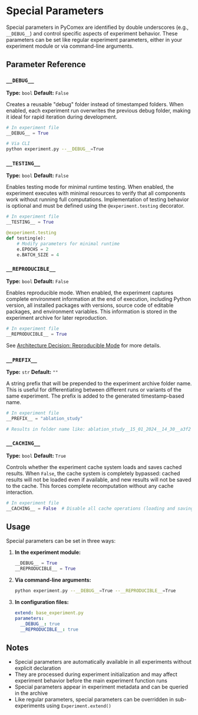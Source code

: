 # Special Parameters

Special parameters in PyComex are identified by double underscores (e.g., `__DEBUG__`) and control specific aspects of experiment behavior. These parameters can be set like regular experiment parameters, either in your experiment module or via command-line arguments.

## Parameter Reference

### `__DEBUG__`
**Type:** `bool`
**Default:** `False`

Creates a reusable "debug" folder instead of timestamped folders. When enabled, each experiment run overwrites the previous debug folder, making it ideal for rapid iteration during development.

```python
# In experiment file
__DEBUG__ = True
```

```bash
# Via CLI
python experiment.py --__DEBUG__=True
```

### `__TESTING__`
**Type:** `bool`
**Default:** `False`

Enables testing mode for minimal runtime testing. When enabled, the experiment executes with minimal resources to verify that all components work without running full computations. Implementation of testing behavior is optional and must be defined using the `@experiment.testing` decorator.

```python
# In experiment file
__TESTING__ = True

@experiment.testing
def testing(e):
    # Modify parameters for minimal runtime
    e.EPOCHS = 2
    e.BATCH_SIZE = 4
```

### `__REPRODUCIBLE__`
**Type:** `bool`
**Default:** `False`

Enables reproducible mode. When enabled, the experiment captures complete environment information at the end of execution, including Python version, all installed packages with versions, source code of editable packages, and environment variables. This information is stored in the experiment archive for later reproduction.

```python
# In experiment file
__REPRODUCIBLE__ = True
```

See [Architecture Decision: Reproducible Mode](architecture_decisions/02_reproducible_mode.md) for more details.

### `__PREFIX__`
**Type:** `str`
**Default:** `""`

A string prefix that will be prepended to the experiment archive folder name. This is useful for differentiating between different runs or variants of the same experiment. The prefix is added to the generated timestamp-based name.

```python
# In experiment file
__PREFIX__ = "ablation_study"

# Results in folder name like: ablation_study__15_01_2024__14_30__a3f2
```

### `__CACHING__`
**Type:** `bool`
**Default:** `True`

Controls whether the experiment cache system loads and saves cached results. When `False`, the cache system is completely bypassed: cached results will not be loaded even if available, and new results will not be saved to the cache. This forces complete recomputation without any cache interaction.

```python
# In experiment file
__CACHING__ = False  # Disable all cache operations (loading and saving)
```

## Usage

Special parameters can be set in three ways:

1. **In the experiment module:**
   ```python
   __DEBUG__ = True
   __REPRODUCIBLE__ = True
   ```

2. **Via command-line arguments:**
   ```bash
   python experiment.py --__DEBUG__=True --__REPRODUCIBLE__=True
   ```

3. **In configuration files:**
   ```yaml
   extend: base_experiment.py
   parameters:
     __DEBUG__: true
     __REPRODUCIBLE__: true
   ```

## Notes

- Special parameters are automatically available in all experiments without explicit declaration
- They are processed during experiment initialization and may affect experiment behavior before the main experiment function runs
- Special parameters appear in experiment metadata and can be queried in the archive
- Like regular parameters, special parameters can be overridden in sub-experiments using `Experiment.extend()`
